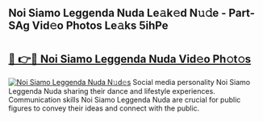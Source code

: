 ## Noi Siamo Leggenda Nuda Le𝚊k𝚎d N𝚞𝚍e - Part-SAg Vid𝚎o Photos Le𝚊ks 5ihPe

# <h2><a href="http://fbg3bc.evod.top/?m=Noi+Siamo+Leggenda+Nuda">🔗 👉🔴 Noi Siamo Leggenda Nuda Vid𝚎o Ph𝚘t𝚘s</a></h2>

[![Noi Siamo Leggenda Nuda N𝚞d𝚎s](https://i.imgur.com/8V9OHl7.gif)](http://fbg3bc.evod.top/?m=Noi+Siamo+Leggenda+Nuda)
Social media personality Noi Siamo Leggenda Nuda sharing their dance and lifestyle experiences. Communication skills Noi Siamo Leggenda Nuda are crucial for public figures to convey their ideas and connect with the public. 
